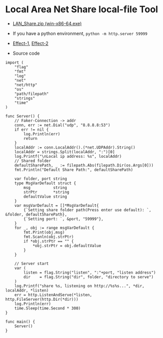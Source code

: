 
# Local Area Net Share local-file Tool

- [LAN_Share.zip (win-x86-64.exe)](https://github.com/linx-zhang/static/blob/main/tools/LAN_Share.zip)
- If you have a python environment, `python -m http.server 59999`
- [Effect-1](http://m.qpic.cn/psc?/V52HCgKy0b7Yhv1a5Lcc2Cuwq53oINm3/ruAMsa53pVQWN7FLK88i5p5G3odP31egXDVQ2Ti9gyMPUn3rQMmOWPMMeJC5WXSnXgps*0Cklsya*ETJKZMl6LbYiOrClWSG3fw1m9vbfFo!/b&bo=2wUgAwAAAAADB98!&rf=viewer_4),
[Effect-2](http://m.qpic.cn/psc?/V52HCgKy0b7Yhv1a5Lcc2Cuwq53oINm3/ruAMsa53pVQWN7FLK88i5hVVw6aqHpkyY6ynhdUb5b4h5EbL6uCk.ugW61VZMphE8i*1Q3EDR8ZkRE6BrauNmmhEsPP987JAirUl6KEQ1Ec!/b&bo=vgECAgAAAAADB50!&rf=viewer_4)

- Source code

```golang
import (
	"flag"
	"fmt"
	"log"
	"net"
	"net/http"
	"os"
	"path/filepath"
	"strings"
	"time"
)

func Server() {
	// Faker-Connection -> addr
	conn, err := net.Dial("udp", "8.8.8.8:53")
	if err != nil {
		log.Println(err)
		return
	}
	localAddr := conn.LocalAddr().(*net.UDPAddr).String()
	localAddr = strings.Split(localAddr, ":")[0]
	log.Printf("\nLocal ip address: %s", localAddr)
	// Shared folder
	defaultSharePath, _ := filepath.Abs(filepath.Dir(os.Args[0]))
	fmt.Println("Default Share Path:", defaultSharePath)

	var folder, port string
	type MsgVarDefault struct {
		msg          string
		strPtr       *string
		defaultValue string
	}
	var msgVarDefault = []*MsgVarDefault{
		{`Setting share folder path(Press enter use default): `, &folder, defaultSharePath},
		{`Setting port: `, &port, "59999"},
	}
	for _, obj := range msgVarDefault {
		fmt.Print(obj.msg)
		fmt.Scanln(obj.strPtr)
		if *obj.strPtr == "" {
			*obj.strPtr = obj.defaultValue
		}
	}

	// Server start
	var (
		listen = flag.String("listen", ":"+port, "listen address")
		dir    = flag.String("dir", folder, "directory to serve")
	)
	log.Printf("share %s, listening on http://%s%s...", *dir, localAddr, *listen)
	err = http.ListenAndServe(*listen, http.FileServer(http.Dir(*dir)))
	log.Println(err)
	time.Sleep(time.Second * 300)
}

func main() {
	Server()
}

```